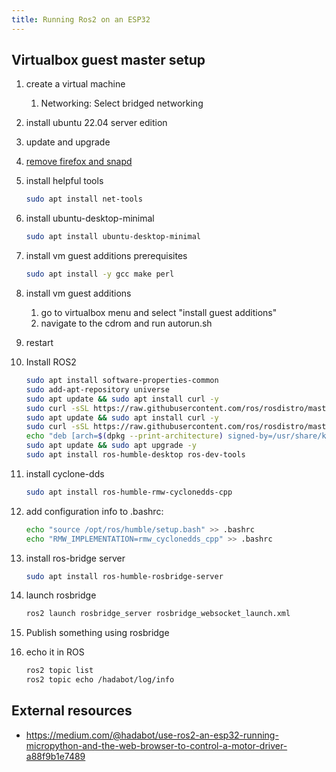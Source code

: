 ```yaml
---
title: Running Ros2 on an ESP32
---
```


## Virtualbox guest master setup


1. create a virtual machine
    1. Networking: Select bridged networking
1. install ubuntu 22.04 server edition
1. update and upgrade
1. [remove firefox and snapd](/notebook/removing-firefox-snap/)
1. install helpful tools

    ```bash
    sudo apt install net-tools
    ```

1. install ubuntu-desktop-minimal

    ```bash
    sudo apt install ubuntu-desktop-minimal
    ```

1. install vm guest additions prerequisites

    ```bash
    sudo apt install -y gcc make perl
    ```

1. install vm guest additions
    1. go to virtualbox  menu and select "install guest additions"
    1. navigate to the cdrom and run autorun.sh
1. restart


1. Install ROS2

    ```bash
    sudo apt install software-properties-common
    sudo add-apt-repository universe
    sudo apt update && sudo apt install curl -y
    sudo curl -sSL https://raw.githubusercontent.com/ros/rosdistro/master/ros.key -o /usr/share/keyrings/ros-archive-keyring.gpg
    sudo apt update && sudo apt install curl -y
    sudo curl -sSL https://raw.githubusercontent.com/ros/rosdistro/master/ros.key -o /usr/share/keyrings/ros-archive-keyring.gpg
    echo "deb [arch=$(dpkg --print-architecture) signed-by=/usr/share/keyrings/ros-archive-keyring.gpg] http://packages.ros.org/ros2/ubuntu $(. /etc/os-release && echo $UBUNTU_CODENAME) main" | sudo tee /etc/apt/sources.list.d/ros2.list > /dev/null
    sudo apt update && sudo apt upgrade -y
    sudo apt install ros-humble-desktop ros-dev-tools
    ```

1. install cyclone-dds

    ```bash
    sudo apt install ros-humble-rmw-cyclonedds-cpp
    ```

1. add configuration info to .bashrc:

    ```bash
    echo "source /opt/ros/humble/setup.bash" >> .bashrc
    echo "RMW_IMPLEMENTATION=rmw_cyclonedds_cpp" >> .bashrc
    ```

1. install ros-bridge server

    ```bash
    sudo apt install ros-humble-rosbridge-server 
    ```

1. launch rosbridge

    ```bash
    ros2 launch rosbridge_server rosbridge_websocket_launch.xml 
    ```

1. Publish something using rosbridge
1. echo it in ROS

    ```bash
    ros2 topic list 
    ros2 topic echo /hadabot/log/info 
    ```

## External resources

* <https://medium.com/@hadabot/use-ros2-an-esp32-running-micropython-and-the-web-browser-to-control-a-motor-driver-a88f9b1e7489>